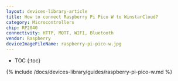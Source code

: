 ```yaml
---
layout: devices-library-article
title: How to connect Raspberry Pi Pico W to WinstarCloud?
category: Microcontrollers
chip: RP2040
connectivity: HTTP, MQTT, WIFI, Bluetooth
vendor: Raspberry
deviceImageFileName: raspberry-pi-pico-w.jpg
---
```


* TOC
{:toc}

{% include /docs/devices-library/guides/raspberry-pi-pico-w.md %}
